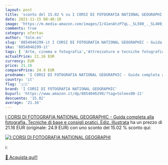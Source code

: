 ```yaml
---
layout: post
title: 'sconto del 15.02 % su I CORSI DI FOTOGRAFIA NATIONAL GEOGRAPHI  '
date: 2021-11-15 08:46:10
image: 'https://m.media-amazon.com/images/I/41enAtzP7qL._SL500_._SL400_.jpg'
comments: true
category: ofertas
author: 'tole.es'
slug: '8854046299-it I CORSI DI FOTOGRAFIA NATIONAL GEOGRAPHIC - Guida completa...'
sku: '8854046299-it'
tags: [ 'Arte, cinema e fotografia','Attrezzature e tecniche fotografiche','Fotografia','Libri','i corsi di fotografia national geographic', ]
actualPrice: 21.16 EUR
currency: EUR
price: 21.16
comparePrice: 24.9 EUR
prodname: 'I CORSI DI FOTOGRAFIA NATIONAL GEOGRAPHIC - Guida completa alla fotografia. Tecniche di base e consigli pratici. Ediz. illustrata'
country: 'it'
flag: '🇮🇹'
brand: 'I CORSI DI FOTOGRAFIA NATIONAL GEOGRAPHIC'
buyurl: 'https://www.amazon.it/dp/8854046299/?tag=tolees00-21'
descuento: '15.02'
average: '21.16'
---
```


[I CORSI DI FOTOGRAFIA NATIONAL GEOGRAPHIC - Guida completa alla fotografia. Tecniche di base e consigli pratici. Ediz. illustrata](https://www.amazon.it/dp/8854046299/?tag=tolees00-21) ha un prezzo di 21.16 EUR (originale: 24.9 EUR) con uno sconto del 15.02 % sconto qui:

[![I CORSI DI FOTOGRAFIA NATIONAL GEOGRAPHI](https://m.media-amazon.com/images/I/41enAtzP7qL._SL500_._SL400_.jpg)](https://www.amazon.it/dp/8854046299/?tag=tolees00-21)

ℹ️:


[🛒 Acquista qui!!](https://www.amazon.it/dp/8854046299/?tag=tolees00-21)
